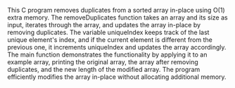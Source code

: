This C program removes duplicates from a sorted array in-place using O(1) extra memory. The removeDuplicates function takes an array and its size as input, iterates through the array, and updates the array in-place by removing duplicates. The variable uniqueIndex keeps track of the last unique element's index, and if the current element is different from the previous one, it increments uniqueIndex and updates the array accordingly. The main function demonstrates the functionality by applying it to an example array, printing the original array, the array after removing duplicates, and the new length of the modified array. The program efficiently modifies the array in-place without allocating additional memory.